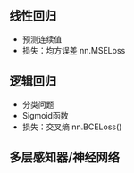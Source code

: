 ## 线性回归
- 预测连续值
- 损失：均方误差 nn.MSELoss

## 逻辑回归
- 分类问题
- Sigmoid函数 
- 损失：交叉熵 nn.BCELoss()

## 多层感知器/神经网络
